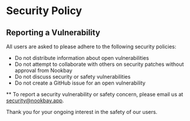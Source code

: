 # Security Policy

## Reporting a Vulnerability

All users are asked to please adhere to the following security policies:
* Do not distribute information about open vulnerabilities
* Do not attempt to collaborate with others on security patches without approval from Nookbay
* Do not discuss security or safety vulnerabilities
* Do not create a GitHub issue for an open vulnerability

** To report a security vulnerability or safety concern, please email us at [security@nookbay.app](mailto:security@nookbay.app?subject=[Issue]%20New&20security%20vulnerability%20found).

Thank you for your ongoing interest in the safety of our users.

